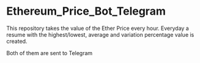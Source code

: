 # Ethereum_Price_Bot_Telegram

This repository takes the value of the Ether Price every hour. Everyday a resume with the highest/lowest, average and variation percentage value is created.

Both of them are sent to Telegram
